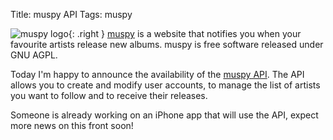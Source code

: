 Title: muspy API
Tags: muspy

![muspy logo][logo]{: .right }
[muspy][] is a website that notifies you when your favourite artists release new
albums. muspy is free software released under GNU AGPL.

Today I'm happy to announce the availability of the [muspy API][api]. The API
allows you to create and modify user accounts, to manage the list of artists you
want to follow and to receive their releases.

Someone is already working on an iPhone app that will use the API, expect more
news on this front soon!

  [logo]: |filename|/images/logo-muspy.gif
  [muspy]: https://muspy.com
  [api]: https://github.com/alexkay/muspy/tree/master/api
